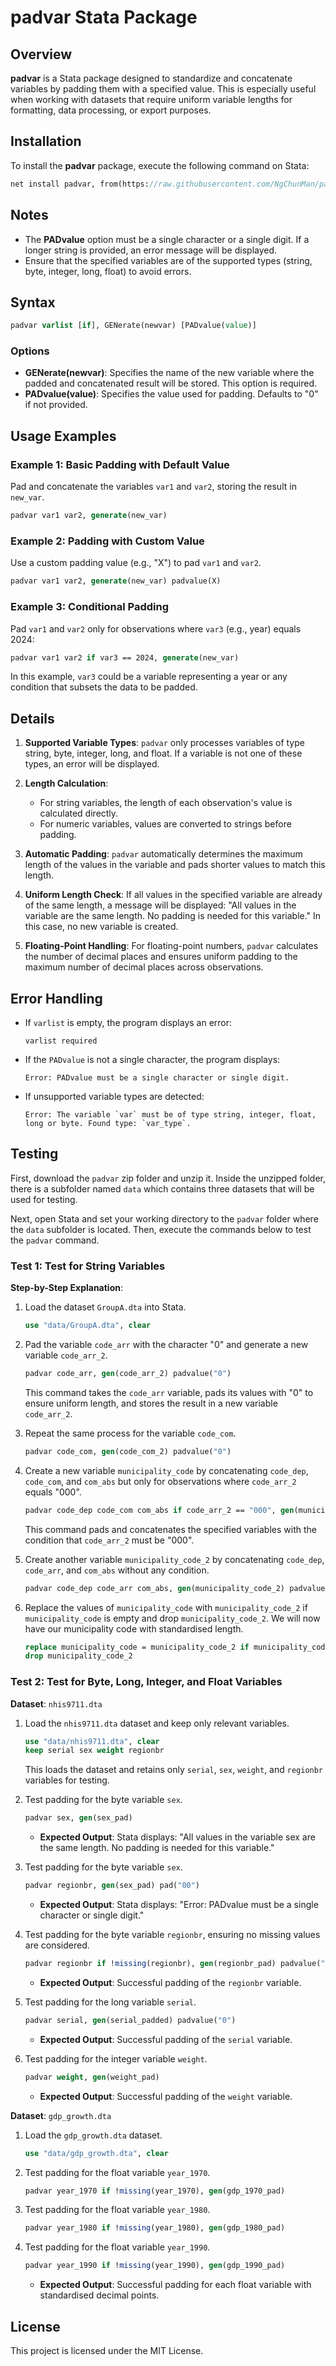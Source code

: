 # padvar Stata Package

## Overview

**padvar** is a Stata package designed to standardize and concatenate variables by padding them with a specified value. This is especially useful when working with datasets that require uniform variable lengths for formatting, data processing, or export purposes.

## Installation

To install the **padvar** package, execute the following command on Stata:

```stata
net install padvar, from(https://raw.githubusercontent.com/NgChunMan/padvar/main/)
```

## Notes

- The **PADvalue** option must be a single character or a single digit. If a longer string is provided, an error message will be displayed.
- Ensure that the specified variables are of the supported types (string, byte, integer, long, float) to avoid errors.

## Syntax

```stata
padvar varlist [if], GENerate(newvar) [PADvalue(value)]
```

### Options

- **GENerate(newvar)**: Specifies the name of the new variable where the padded and concatenated result will be stored. This option is required.
- **PADvalue(value)**: Specifies the value used for padding. Defaults to "0" if not provided.

## Usage Examples

### Example 1: Basic Padding with Default Value

Pad and concatenate the variables `var1` and `var2`, storing the result in `new_var`.

```stata
padvar var1 var2, generate(new_var)
```

### Example 2: Padding with Custom Value

Use a custom padding value (e.g., "X") to pad `var1` and `var2`.

```stata
padvar var1 var2, generate(new_var) padvalue(X)
```

### Example 3: Conditional Padding

Pad `var1` and `var2` only for observations where `var3` (e.g., year) equals 2024:

```stata
padvar var1 var2 if var3 == 2024, generate(new_var)
```

In this example, `var3` could be a variable representing a year or any condition that subsets the data to be padded.

## Details

1. **Supported Variable Types**: `padvar` only processes variables of type string, byte, integer, long, and float. If a variable is not one of these types, an error will be displayed.

2. **Length Calculation**:

   - For string variables, the length of each observation's value is calculated directly.
   - For numeric variables, values are converted to strings before padding.

3. **Automatic Padding**: `padvar` automatically determines the maximum length of the values in the variable and pads shorter values to match this length.

4. **Uniform Length Check**: If all values in the specified variable are already of the same length, a message will be displayed: "All values in the variable are the same length. No padding is needed for this variable." In this case, no new variable is created.

5. **Floating-Point Handling**: For floating-point numbers, `padvar` calculates the number of decimal places and ensures uniform padding to the maximum number of decimal places across observations.

## Error Handling

- If `varlist` is empty, the program displays an error:
  ```
  varlist required
  ```
- If the `PADvalue` is not a single character, the program displays:
  ```
  Error: PADvalue must be a single character or single digit.
  ```
- If unsupported variable types are detected:
  ```
  Error: The variable `var` must be of type string, integer, float, long or byte. Found type: `var_type`.
  ```

## Testing

First, download the `padvar` zip folder and unzip it. Inside the unzipped folder, there is a subfolder named `data` which contains three datasets that will be used for testing.

Next, open Stata and set your working directory to the `padvar` folder where the `data` subfolder is located. Then, execute the commands below to test the `padvar` command.

### Test 1: Test for String Variables

**Step-by-Step Explanation**:

1. Load the dataset `GroupA.dta` into Stata.

   ```stata
   use "data/GroupA.dta", clear
   ```

2. Pad the variable `code_arr` with the character "0" and generate a new variable `code_arr_2`.

   ```stata
   padvar code_arr, gen(code_arr_2) padvalue("0")
   ```

   This command takes the `code_arr` variable, pads its values with "0" to ensure uniform length, and stores the result in a new variable `code_arr_2`.

3. Repeat the same process for the variable `code_com`.

   ```stata
   padvar code_com, gen(code_com_2) padvalue("0")
   ```

4. Create a new variable `municipality_code` by concatenating `code_dep`, `code_com`, and `com_abs` but only for observations where `code_arr_2` equals "000".

   ```stata
   padvar code_dep code_com com_abs if code_arr_2 == "000", gen(municipality_code) padvalue("0")
   ```

   This command pads and concatenates the specified variables with the condition that `code_arr_2` must be "000".

5. Create another variable `municipality_code_2` by concatenating `code_dep`, `code_arr`, and `com_abs` without any condition.

   ```stata
   padvar code_dep code_arr com_abs, gen(municipality_code_2) padvalue("0")
   ```

6. Replace the values of `municipality_code` with `municipality_code_2` if `municipality_code` is empty and drop `municipality_code_2`. We will now have our municipality code with standardised length.
   ```stata
   replace municipality_code = municipality_code_2 if municipality_code == ""
   drop municipality_code_2
   ```

### Test 2: Test for Byte, Long, Integer, and Float Variables

**Dataset**: `nhis9711.dta`

1. Load the `nhis9711.dta` dataset and keep only relevant variables.

   ```stata
   use "data/nhis9711.dta", clear
   keep serial sex weight regionbr
   ```

   This loads the dataset and retains only `serial`, `sex`, `weight`, and `regionbr` variables for testing.

2. Test padding for the byte variable `sex`.

   ```stata
   padvar sex, gen(sex_pad)
   ```

   - **Expected Output**: Stata displays: "All values in the variable sex are the same length. No padding is needed for this variable."

3. Test padding for the byte variable `sex`.

   ```stata
   padvar regionbr, gen(sex_pad) pad("00")
   ```

   - **Expected Output**: Stata displays: "Error: PADvalue must be a single character or single digit."

4. Test padding for the byte variable `regionbr`, ensuring no missing values are considered.

   ```stata
   padvar regionbr if !missing(regionbr), gen(regionbr_pad) padvalue("0")
   ```

   - **Expected Output**: Successful padding of the `regionbr` variable.

5. Test padding for the long variable `serial`.

   ```stata
   padvar serial, gen(serial_padded) padvalue("0")
   ```

   - **Expected Output**: Successful padding of the `serial` variable.

6. Test padding for the integer variable `weight`.
   ```stata
   padvar weight, gen(weight_pad)
   ```
   - **Expected Output**: Successful padding of the `weight` variable.

**Dataset**: `gdp_growth.dta`

1. Load the `gdp_growth.dta` dataset.

   ```stata
   use "data/gdp_growth.dta", clear
   ```

2. Test padding for the float variable `year_1970`.

   ```stata
   padvar year_1970 if !missing(year_1970), gen(gdp_1970_pad)
   ```

3. Test padding for the float variable `year_1980`.

   ```stata
   padvar year_1980 if !missing(year_1980), gen(gdp_1980_pad)
   ```

4. Test padding for the float variable `year_1990`.
   ```stata
   padvar year_1990 if !missing(year_1990), gen(gdp_1990_pad)
   ```
   - **Expected Output**: Successful padding for each float variable with standardised decimal points.

## License

This project is licensed under the MIT License.
